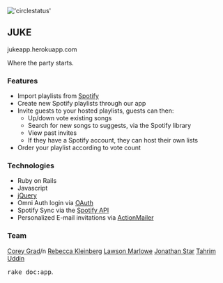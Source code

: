 !['circlestatus'](https://circleci.com/gh/nyc-purple-martins-2015/JUKE.svg?style=shield&circle-token=:circle-token)

<h2>JUKE</h2>

jukeapp.herokuapp.com

Where the party starts.

<h3>Features</h3>

  * Import playlists from [Spotify](https://www.spotify.com/us/)
  * Create new Spotify playlists through our app
  * Invite guests to your hosted playlists, guests can then:
    - Up/down vote existing songs
    - Search for new songs to suggests, via the Spotify library
    - View past invites
    - If they have a Spotify account, they can host their own lists
  * Order your playlist according to vote count


<h3>Technologies</h3>

  * Ruby on Rails
  * Javascript
  * [jQuery](https://jquery.com/)
  * Omni Auth login via [OAuth](https://github.com/intridea/omniauth-oauth2)
  * Spotify Sync via the [Spotify API](https://developer.spotify.com/web-api/)
  * Personalized E-mail invitations via [ActionMailer](http://api.rubyonrails.org/classes/ActionMailer/Base.html)

<h3>Team</h3>

[Corey Grad](https://www.linkedin.com/in/corey-grad-02b66825)/n
[Rebecca Kleinberg](https://www.linkedin.com/in/rebeccakleinberg)
[Lawson Marlowe]()
[Jonathan Star]()
[Tahrim Uddin](https://www.linkedin.com/in/utahrim)

<tt>rake doc:app</tt>.
